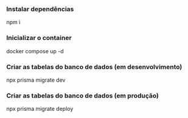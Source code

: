 ### Instalar dependências
npm i

### Inicializar o container
docker compose up -d

### Criar as tabelas do banco de dados (em desenvolvimento)
npx prisma migrate dev

### Criar as tabelas do banco de dados (em produção)
npx prisma migrate deploy
